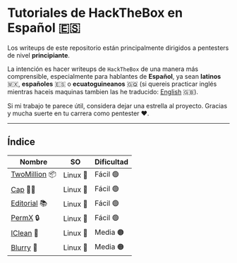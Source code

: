 # Tutoriales de HackTheBox en Español 🇪🇸

Los writeups de este repositorio están principalmente dirigidos a pentesters de nivel **principiante**.

La intención es hacer writeups de `HackTheBox` de una manera más comprensible, especialmente para hablantes de **Español**, ya sean **latinos** 🇲🇽, **españoles** 🇪🇸 o **ecuatoguineanos** 🇬🇶 (si quereis practicar inglés mientras haceis maquinas tambien las he traducido: [English](../en) 🇬🇧).

Si mi trabajo te parece útil, considera dejar una estrella al proyecto. Gracias y mucha suerte en tu carrera como pentester ❤️.

---

## Índice

|Nombre|SO|Dificultad|
|-|-|-|
|[TwoMillion](TwoMillion) 📦|Linux 🐧|Fácil 🟢|
|[Cap](Cap) 🏴‍☠|Linux 🐧|Fácil 🟢|
|[Editorial](Editorial) 📚|Linux 🐧|Fácil 🟢|
|[PermX](PermX) 🔒|Linux 🐧|Fácil 🟢|
|[IClean](IClean) 🧹|Linux 🐧|Media 🟠|
|[Blurry](Blurry) 🤖|Linux 🐧|Media 🟠|